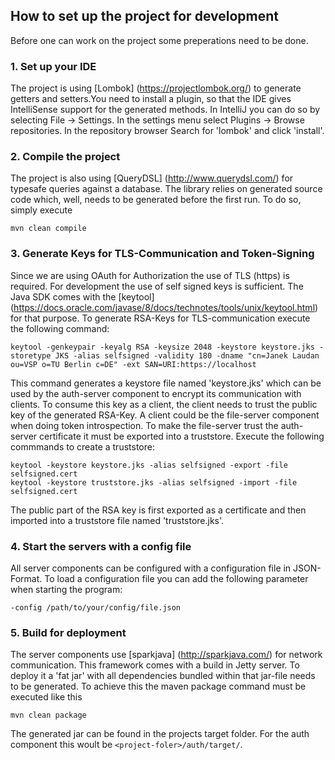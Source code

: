 ## How to set up the project for development

Before one can work on the project some preperations need to be done.

### 1. Set up your IDE

The project is using [Lombok] (https://projectlombok.org/) to generate getters 
and setters.You need to install a plugin, so that the IDE gives IntelliSense 
support for the generated methods. In IntelliJ you can do so by selecting
File -> Settings. In the settings menu select Plugins -> Browse repositories. In
the repository browser Search for 'lombok' and click 'install'.

### 2. Compile the project

The project is also using [QueryDSL] (http://www.querydsl.com/) for typesafe 
queries against a database. The library relies on generated source code which,
well, needs to be generated before the first run. To do so, simply execute

```
mvn clean compile
```

### 3. Generate Keys for TLS-Communication and Token-Signing

Since we are using OAuth for Authorization the use of TLS (https) is required. 
For development the use of self signed keys is sufficient. The Java SDK comes 
with the [keytool] (https://docs.oracle.com/javase/8/docs/technotes/tools/unix/keytool.html) 
for that purpose. To generate RSA-Keys for TLS-communication execute the following
command:

```
keytool -genkeypair -keyalg RSA -keysize 2048 -keystore keystore.jks -storetype JKS -alias selfsigned -validity 180 -dname "cn=Janek Laudan ou=VSP o=TU Berlin c=DE" -ext SAN=URI:https://localhost
```

This command generates a keystore file named 'keystore.jks' which can be used by 
the auth-server component to encrypt its communication with clients. To consume
this key as a client, the client needs to trust the public key of the generated
RSA-Key. A client could be the file-server component when doing token introspection.
To make the file-server trust the auth-server certificate it must be exported into
a truststore. Execute the following commmands to create a truststore:

```
keytool -keystore keystore.jks -alias selfsigned -export -file selfsigned.cert
keytool -keystore truststore.jks -alias selfsigned -import -file selfsigned.cert
```

The public part of the RSA key is first exported as a certificate and then imported
into a truststore file named 'truststore.jks'.

### 4. Start the servers with a config file

All server components can be configured with a configuration file in JSON-Format.
To load a configuration file you can add the following parameter when starting the
program:

```
-config /path/to/your/config/file.json
```

### 5. Build for deployment

The server components use [sparkjava] (http://sparkjava.com/) for network communication.
This framework comes with a build in Jetty server. To deploy it a 'fat jar' with all
dependencies bundled within that jar-file needs to be generated. To achieve this the maven
package command must be executed like this

```
mvn clean package
```

The generated jar can be found in the projects target folder. For the auth component this
woult be `<project-foler>/auth/target/`.